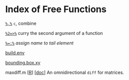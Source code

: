 Index of Free Functions
=======================

[`%,%`](../../4/0/PC.CM.PC.R)
`c`, combine

[`%2=>%`](../../4/0/PC.2.EQ.GT.PC.R)
curry the second argument of a function


[`%=:%`](../../4/0/PC.EQ.CO.PC.R)
_assign name to tail element_

[build.env](../../4/0/build.env.md)

[bounding.box.xy](../../5/0/bounding.box.xy.R)

maxdiff.m
\[[R](../../5/0/maxdiff.m.R)\]
\[[doc](../../5/0/maxdiff.m.md)\]
An omnidirectional `diff` for matrices.

